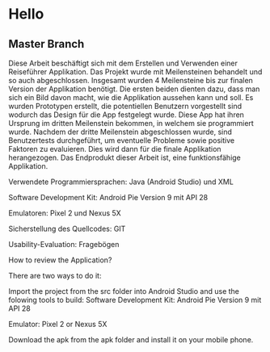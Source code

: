 # Hello 

## Master Branch


Diese Arbeit beschäftigt sich mit dem Erstellen und Verwenden einer Reiseführer Applikation. Das Projekt wurde mit
Meilensteinen behandelt und so auch abgeschlossen. Insgesamt wurden 4 Meilensteine bis zur finalen Version der
Applikation benötigt. Die ersten beiden dienten dazu, dass man sich ein Bild davon macht, wie die Applikation
aussehen kann und soll. Es wurden Prototypen erstellt, die potentiellen Benutzern vorgestellt sind wodurch das
Design für die App festgelegt wurde. Diese App hat ihren Ursprung im dritten Meilenstein bekommen, in welchem sie
programmiert wurde. Nachdem der dritte Meilenstein abgeschlossen wurde, sind Benutzertests durchgeführt, um
eventuelle Probleme sowie positive Faktoren zu evaluieren. Dies wird dann für die finale Applikation herangezogen.
Das Endprodukt dieser Arbeit ist, eine funktionsfähige Applikation.


Verwendete Programmiersprachen: Java (Android Studio) und XML 

Software Development Kit: Android Pie Version 9 mit API 28

Emulatoren: Pixel 2 und Nexus 5X

Sicherstellung des Quellcodes: GIT

Usability-Evaluation: Fragebögen



How to review the Application?

There are two ways to do it:

Import the project from the src folder into Android Studio and use the folowing tools to build:
Software Development Kit: Android Pie Version 9 mit API 28

Emulator: Pixel 2 or Nexus 5X

Download the apk from the apk folder and install it on your mobile phone.
